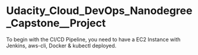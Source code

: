 # Udacity_Cloud_DevOps_Nanodegree_Capstone__Project

To begin with the CI/CD Pipeline, you need to have a EC2 Instance with Jenkins, aws-cli, Docker & kubectl deployed.

